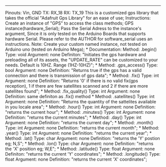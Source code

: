 ----------------------------------
Pinouts: 
Vin, GND
TX: RX_18
RX: TX_19
This is a customized gps library that takes the official "Adafruit Gps Library" for an ease of use;
Instructions: 
Create an instance of "GPS" to access the class methods;
GPS instance(hardware_Serial);
Pass the Serial Adress to the instance's argument, Since it is only tested on the Arduino Boards that supports hardware Serial. 
Please refer to the AUTHOR for software_serial uses an instructions.
Note: Create your custom named instance, not tested on Arduino uno (tested on Arduino Mega);
*
Documentation:
Method: .begin()
Type: void
Argument: none
Definiton: "Initiates the gps hardware and preloading all of its assets, the "UPDATE_RATE" can be customized to your needs.
Default is 10HZ. Range (1HZ-10HZ)";
*
Method: .gps_access()
Type: bool
Argument: none
Definition: "Returns true if the gps has a valid connection and there is transmission of gps data";
*
Method: .fix()
Type: int
Argument: none
Definition: "Returns '0' if there is no valid fix(gps reception), 1 if there are few satellites scanned and 2 if there are more satellites found";
*
Method: .fix_quality()
Type: int 
Argument: none
Definition: same definiton as .fix() method
*
Method: .satellites()
Type: int
Argument: none
Definition: "Returns the quantity of the sattelites available in you locale area";
*
Method: .hour()
Type: int 
Argument: none
Definition: "returns the current hour";
* 
Method: .minutes()
Type: int
Argument: none
Definition: "returns the current minutes";
*
Method: .day()
Type: int
Argument: none
Definition: "returns the current day";
*
Method: .month()
Type: int
Argument: none
Definition: "returns the current month";
*
Method: .year()
Type: int
Argument: none
Definition: "returns the current year";
*
Method: .lat()
Type: char
Argument: none
Definition: "returns the 'Y' postion eg; N,S";
*
Method: .lon()
Type: char
Argument: none
Definition: "returns the 'X' position eg; W,E";
*
Method: .latitude()
Type: float
Argument: none
Definiton: "returns the current 'Y' coordinates";
* 
Method: .longitude()
Type: float
Argument: none
Definition: "returns the current 'X' coordinates";
